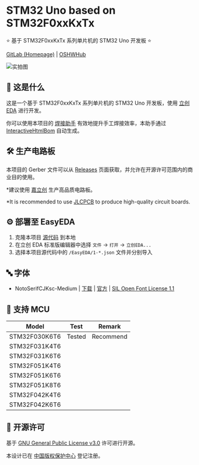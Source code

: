 # STM32 Uno based on STM32F0xxKxTx

⭐ 基于 STM32F0xxKxTx 系列单片机的 STM32 Uno 开发板 ⭐

[GitLab (Homepage)](https://gitlab.soraharu.com/XiaoXi/STM32-Uno-based-on-STM32F0xxKxTx) | [OSHWHub](https://oshwhub.com/yanranxiaoxi/STM32-Uno-based-on-STM32F0xxKxTx)

![实拍图](https://downloadserver.soraharu.com:7000/STM32%20Uno%20based%20on%20STM32F0xxKxTx/Image/Product_quality_5.jpg)

## 🤔 这是什么

这是一个基于 STM32F0xxKxTx 系列单片机的 STM32 Uno 开发板，使用 [立创 EDA](https://lceda.cn/) 进行开发。

你可以使用本项目的 [焊接助手](https://htmlpreview.soraharu.com/?https://gitlab.soraharu.com/XiaoXi/STM32-Uno-based-on-STM32F0xxKxTx/-/raw/master/InteractiveHtmlBom/index.html) 有效地提升手工焊接效率，本助手通过 [InteractiveHtmlBom](https://gitlab.soraharu.com/XiaoXi/InteractiveHtmlBom) 自动生成。

## 🛠️ 生产电路板

本项目的 Gerber 文件可以从 [Releases](https://gitlab.soraharu.com/XiaoXi/STM32-Uno-based-on-STM32F0xxKxTx/-/releases) 页面获取，并允许在开源许可范围内的商业目的使用。

*建议使用 [嘉立创](https://www.jlc.com/) 生产高品质电路板。

*It is recommended to use [JLCPCB](https://jlcpcb.com/) to produce high-quality circuit boards.

## ⚙️ 部署至 EasyEDA

1. 克隆本项目 [源代码](https://gitlab.soraharu.com/XiaoXi/STM32-Uno-based-on-STM32F0xxKxTx/-/archive/master/STM32-Uno-based-on-STM32F0xxKxTx-master.zip) 到本地
2. 在立创 EDA 标准版编辑器中选择 `文件` -> `打开` -> `立创EDA...`
3. 选择本项目源代码中的 `/EasyEDA/1-*.json` 文件并分别导入

## 🔤 字体

- NotoSerifCJKsc-Medium | [下载](https://github.com/googlefonts/noto-cjk/raw/main/Serif/NotoSerifCJKsc-Medium.otf) | [官方](https://github.com/googlefonts/noto-cjk) | [SIL Open Font License 1.1](https://choosealicense.com/licenses/ofl-1.1/)

## 📄 支持 MCU

| Model         | Test   | Remark    |
| ------------- | ------ | --------- |
| STM32F030K6T6 | Tested | Recommend |
| STM32F031K4T6 |        |           |
| STM32F031K6T6 |        |           |
| STM32F051K4T6 |        |           |
| STM32F051K6T6 |        |           |
| STM32F051K8T6 |        |           |
| STM32F042K4T6 |        |           |
| STM32F042K6T6 |        |           |

## 📜 开源许可

基于 [GNU General Public License v3.0](https://choosealicense.com/licenses/gpl-3.0/) 许可进行开源。

本设计已在 [中国版权保护中心](https://www.ccopyright.com.cn/) 登记注册。
